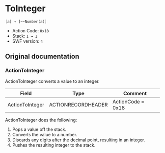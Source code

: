 # ToInteger

```
[a] → [~~Number(a)]
```

- Action Code: `0x18`
- Stack: `1 → 1`
- SWF version: `4`

## Original documentation

### ActionToInteger

ActionToInteger converts a value to an integer.

| Field           | Type               | Comment           |
|-----------------|--------------------|-------------------|
| ActionToInteger | ACTIONRECORDHEADER | ActionCode = 0x18 |

ActionToInteger does the following:
1. Pops a value off the stack.
2. Converts the value to a number.
3. Discards any digits after the decimal point, resulting in an integer.
4. Pushes the resulting integer to the stack.
